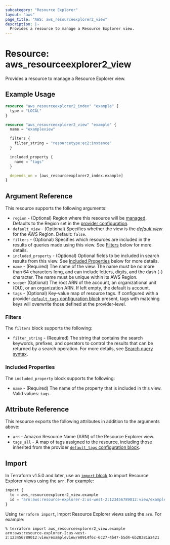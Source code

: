 ```yaml
---
subcategory: "Resource Explorer"
layout: "aws"
page_title: "AWS: aws_resourceexplorer2_view"
description: |-
  Provides a resource to manage a Resource Explorer view.
---
```


# Resource: aws_resourceexplorer2_view

Provides a resource to manage a Resource Explorer view.

## Example Usage

```terraform
resource "aws_resourceexplorer2_index" "example" {
  type = "LOCAL"
}

resource "aws_resourceexplorer2_view" "example" {
  name = "exampleview"

  filters {
    filter_string = "resourcetype:ec2:instance"
  }

  included_property {
    name = "tags"
  }

  depends_on = [aws_resourceexplorer2_index.example]
}
```

## Argument Reference

This resource supports the following arguments:

* `region` - (Optional) Region where this resource will be [managed](https://docs.aws.amazon.com/general/latest/gr/rande.html#regional-endpoints). Defaults to the Region set in the [provider configuration](https://registry.terraform.io/providers/hashicorp/aws/latest/docs#aws-configuration-reference).
* `default_view` - (Optional) Specifies whether the view is the [_default view_](https://docs.aws.amazon.com/resource-explorer/latest/userguide/manage-views-about.html#manage-views-about-default) for the AWS Region. Default: `false`.
* `filters` - (Optional) Specifies which resources are included in the results of queries made using this view. See [Filters](#filters) below for more details.
* `included_property` - (Optional) Optional fields to be included in search results from this view. See [Included Properties](#included-properties) below for more details.
* `name` - (Required) The name of the view. The name must be no more than 64 characters long, and can include letters, digits, and the dash (-) character. The name must be unique within its AWS Region.
* `scope`- (Optional) The root ARN of the account, an organizational unit (OU), or an organization ARN. If left empty, the default is account.
* `tags` - (Optional) Key-value map of resource tags. If configured with a provider [`default_tags` configuration block](https://registry.terraform.io/providers/hashicorp/aws/latest/docs#default_tags-configuration-block) present, tags with matching keys will overwrite those defined at the provider-level.

### Filters

The `filters` block supports the following:

* `filter_string` - (Required) The string that contains the search keywords, prefixes, and operators to control the results that can be returned by a search operation. For more details, see [Search query syntax](https://docs.aws.amazon.com/resource-explorer/latest/userguide/using-search-query-syntax.html).

### Included Properties

The `included_property` block supports the following:

* `name` - (Required) The name of the property that is included in this view. Valid values: `tags`.

## Attribute Reference

This resource exports the following attributes in addition to the arguments above:

* `arn` - Amazon Resource Name (ARN) of the Resource Explorer view.
* `tags_all` - A map of tags assigned to the resource, including those inherited from the provider [`default_tags` configuration block](https://registry.terraform.io/providers/hashicorp/aws/latest/docs#default_tags-configuration-block).

## Import

In Terraform v1.5.0 and later, use an [`import` block](https://developer.hashicorp.com/terraform/language/import) to import Resource Explorer views using the `arn`. For example:

```terraform
import {
  to = aws_resourceexplorer2_view.example
  id = "arn:aws:resource-explorer-2:us-west-2:123456789012:view/exampleview/e0914f6c-6c27-4b47-b5d4-6b28381a2421"
}
```

Using `terraform import`, import Resource Explorer views using the `arn`. For example:

```console
% terraform import aws_resourceexplorer2_view.example arn:aws:resource-explorer-2:us-west-2:123456789012:view/exampleview/e0914f6c-6c27-4b47-b5d4-6b28381a2421
```
